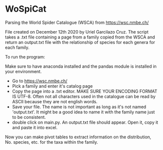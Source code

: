 # WoSpiCat
Parsing the World Spider Catalogue (WSCA) from https://wsc.nmbe.ch/

File created on December 12th 2020 by Uriel Garcilazo Cruz. The script takes a .txt file containing a page from a family copied from the WSCA and return an output.txt file
with the relationship of species for each genera for each family.

To run the program:

Make sure to have anaconda installed and the pandas module is installed in your environment.

- Go to https://wsc.nmbe.ch/
- Pick a family and enter it's catalog page
- Copy the page into a .txt editor. MAKE SURE YOUR ENCODING FORMAT IS UTF-8. Often not all characters used in the catalogue can be read by ASCII because they are not english words. 
- Save your file. The name is not important as long as it's not named 'output.txt'. It might be a good idea to name it with the family name just to be consistent.
- double click on main.py. An output.txt file should appear. Open it, copy it and paste it into excel.

Now you can make pivot tables to extract information on the distribution, No. species, etc. for the taxa within the family.

